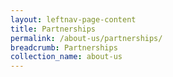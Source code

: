 ```yaml
---
layout: leftnav-page-content
title: Partnerships
permalink: /about-us/partnerships/
breadcrumb: Partnerships
collection_name: about-us
---
```

